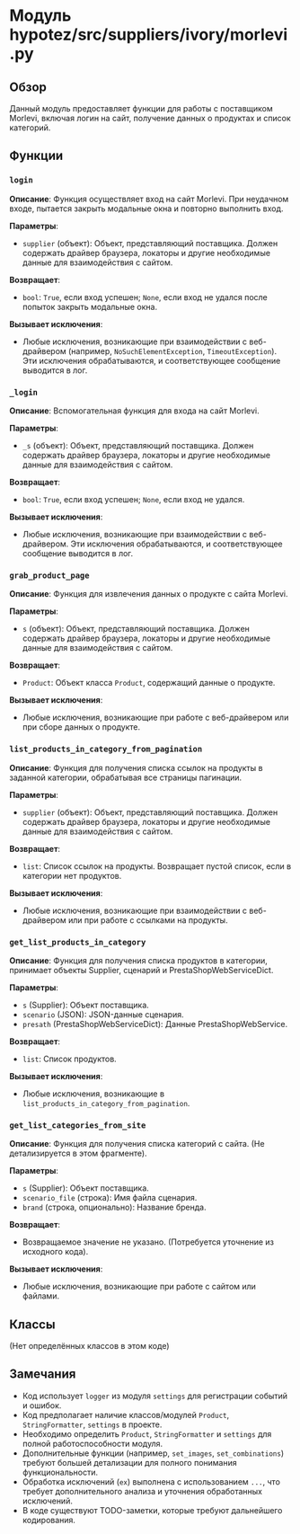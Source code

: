 # Модуль hypotez/src/suppliers/ivory/__morlevi__.py

## Обзор

Данный модуль предоставляет функции для работы с поставщиком Morlevi, включая логин на сайт, получение данных о продуктах и список категорий.

## Функции

### `login`

**Описание**: Функция осуществляет вход на сайт Morlevi. При неудачном входе, пытается закрыть модальные окна и повторно выполнить вход.

**Параметры**:
- `supplier` (объект): Объект, представляющий поставщика. Должен содержать драйвер браузера, локаторы и другие необходимые данные для взаимодействия с сайтом.

**Возвращает**:
- `bool`: `True`, если вход успешен; `None`, если вход не удался после попыток закрыть модальные окна.


**Вызывает исключения**:
- Любые исключения, возникающие при взаимодействии с веб-драйвером (например, `NoSuchElementException`, `TimeoutException`).  Эти исключения обрабатываются, и соответствующее сообщение выводится в лог.


### `_login`

**Описание**: Вспомогательная функция для входа на сайт Morlevi.

**Параметры**:
- `_s` (объект): Объект, представляющий поставщика.  Должен содержать драйвер браузера, локаторы и другие необходимые данные для взаимодействия с сайтом.

**Возвращает**:
- `bool`: `True`, если вход успешен; `None`, если вход не удался.


**Вызывает исключения**:
- Любые исключения, возникающие при взаимодействии с веб-драйвером.  Эти исключения обрабатываются, и соответствующее сообщение выводится в лог.

### `grab_product_page`

**Описание**: Функция для извлечения данных о продукте с сайта Morlevi.

**Параметры**:
- `s` (объект): Объект, представляющий поставщика. Должен содержать драйвер браузера, локаторы и другие необходимые данные для взаимодействия с сайтом.


**Возвращает**:
- `Product`: Объект класса `Product`, содержащий данные о продукте.

**Вызывает исключения**:
- Любые исключения, возникающие при работе с веб-драйвером или при сборе данных о продукте.


### `list_products_in_category_from_pagination`

**Описание**: Функция для получения списка ссылок на продукты в заданной категории, обрабатывая все страницы пагинации.

**Параметры**:
- `supplier` (объект): Объект, представляющий поставщика. Должен содержать драйвер браузера, локаторы и другие необходимые данные для взаимодействия с сайтом.


**Возвращает**:
- `list`: Список ссылок на продукты. Возвращает пустой список, если в категории нет продуктов.

**Вызывает исключения**:
- Любые исключения, возникающие при взаимодействии с веб-драйвером или при работе с ссылками на продукты.


### `get_list_products_in_category`

**Описание**: Функция для получения списка продуктов в категории,  принимает объекты Supplier, сценарий и PrestaShopWebServiceDict.

**Параметры**:
- `s` (Supplier): Объект поставщика.
- `scenario` (JSON): JSON-данные сценария.
- `presath` (PrestaShopWebServiceDict): Данные PrestaShopWebService.

**Возвращает**:
- `list`: Список продуктов.

**Вызывает исключения**:
- Любые исключения, возникающие в `list_products_in_category_from_pagination`.


### `get_list_categories_from_site`

**Описание**: Функция для получения списка категорий с сайта.  (Не детализируется в этом фрагменте).


**Параметры**:
- `s` (Supplier): Объект поставщика.
- `scenario_file` (строка): Имя файла сценария.
- `brand` (строка, опционально): Название бренда.

**Возвращает**:
- Возвращаемое значение не указано. (Потребуется уточнение из исходного кода).

**Вызывает исключения**:
- Любые исключения, возникающие при работе с сайтом или файлами.


## Классы

(Нет определённых классов в этом коде)


## Замечания

- Код использует `logger` из модуля `settings` для регистрации событий и ошибок.
- Код предполагает наличие классов/модулей `Product`, `StringFormatter`, `settings` в проекте.
- Необходимо определить `Product`, `StringFormatter` и `settings` для полной работоспособности модуля.
- Дополнительные функции (например, `set_images`, `set_combinations`)  требуют большей детализации для полного понимания функциональности.
- Обработка исключений (`ex`) выполнена с использованием `...`, что требует дополнительного анализа и уточнения обработанных исключений.
-  В коде существуют TODO-заметки, которые требуют дальнейшего кодирования.